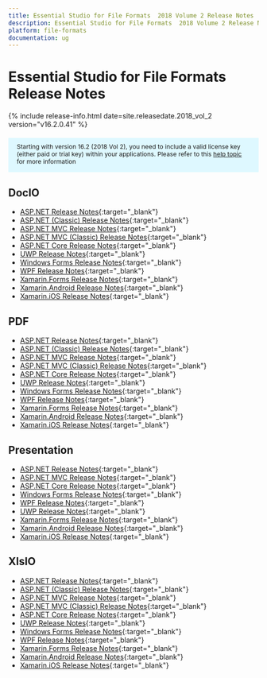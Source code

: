```yaml
---
title: Essential Studio for File Formats  2018 Volume 2 Release Notes
description: Essential Studio for File Formats  2018 Volume 2 Release Notes
platform: file-formats
documentation: ug
---
```


# Essential Studio for File Formats Release Notes

{% include release-info.html date=site.releasedate.2018_vol_2  version="v16.2.0.41" %} 


<style>
#license {
    font-size: .88em!important;
margin-top: 1.5em;     margin-bottom: 1.5em;
    background-color: #def8ff;
    padding: 10px 17px 14px;
}
</style>

<div id="license">
Starting with version 16.2 (2018 Vol 2), you need to include a valid license key (either paid or trial key) within your applications. 
Please refer to this <a href="/common/essential-studio/licensing/license-key">help topic</a> for more information   
</div>



## DocIO

* [ASP.NET Release Notes](/aspnet/release-notes/v16.2.0.41#docio){:target="_blank"}
* [ASP.NET (Classic) Release Notes](/aspnet-classic/release-notes/v16.2.0.41#docio){:target="_blank"}
* [ASP.NET MVC Release Notes](/aspnetmvc/release-notes/v16.2.0.41#docio){:target="_blank"}
* [ASP.NET MVC (Classic) Release Notes](/aspnetmvc-classic/release-notes/v16.2.0.41#docio){:target="_blank"}
* [ASP.NET Core Release Notes](/aspnet-core/release-notes/v16.2.0.41#docio){:target="_blank"}
* [UWP Release Notes](/uwp/release-notes/v16.2.0.41#docio){:target="_blank"}
* [Windows Forms Release Notes](/windowsforms/release-notes/v16.2.0.41#docio){:target="_blank"}
* [WPF Release Notes](/wpf/release-notes/v16.2.0.41#docio){:target="_blank"}
* [Xamarin.Forms Release Notes](/xamarin/release-notes/v16.2.0.41#docio){:target="_blank"}
* [Xamarin.Android Release Notes](/xamarin-android/release-notes/v16.2.0.41#docio){:target="_blank"}
* [Xamarin.iOS Release Notes](/xamarin-ios/release-notes/v16.2.0.41#docio){:target="_blank"}

## PDF

* [ASP.NET Release Notes](/aspnet/release-notes/v16.2.0.41#pdf){:target="_blank"}
* [ASP.NET (Classic) Release Notes](/aspnet-classic/release-notes/v16.2.0.41#pdf){:target="_blank"}
* [ASP.NET MVC Release Notes](/aspnetmvc/release-notes/v16.2.0.41#pdf){:target="_blank"}
* [ASP.NET MVC (Classic) Release Notes](/aspnetmvc-classic/release-notes/v16.2.0.41#pdf){:target="_blank"}
* [ASP.NET Core Release Notes](/aspnet-core/release-notes/v16.2.0.41#pdf){:target="_blank"}
* [UWP Release Notes](/uwp/release-notes/v16.2.0.41#pdf){:target="_blank"}
* [Windows Forms Release Notes](/windowsforms/release-notes/v16.2.0.41#pdf){:target="_blank"}
* [WPF Release Notes](/wpf/release-notes/v16.2.0.41#pdf){:target="_blank"}
* [Xamarin.Forms Release Notes](/xamarin/release-notes/v16.2.0.41#pdf){:target="_blank"}
* [Xamarin.Android Release Notes](/xamarin-android/release-notes/v16.2.0.41#pdf){:target="_blank"}
* [Xamarin.iOS Release Notes](/xamarin-ios/release-notes/v16.2.0.41#pdf){:target="_blank"}

## Presentation

* [ASP.NET Release Notes](/aspnet/release-notes/v16.2.0.41#presentation){:target="_blank"}
* [ASP.NET MVC Release Notes](/aspnetmvc/release-notes/v16.2.0.41#presentation){:target="_blank"}
* [ASP.NET Core Release Notes](/aspnet-core/release-notes/v16.2.0.41#presentation){:target="_blank"}
* [Windows Forms Release Notes](/windowsforms/release-notes/v16.2.0.41#presentation){:target="_blank"}
* [WPF Release Notes](/wpf/release-notes/v16.2.0.41#presentation){:target="_blank"}
* [UWP Release Notes](/uwp/release-notes/v16.2.0.41#presentation){:target="_blank"}
* [Xamarin.Forms Release Notes](/xamarin/release-notes/v16.2.0.41#presentation){:target="_blank"}
* [Xamarin.Android Release Notes](/xamarin-android/release-notes/v16.2.0.41#presentation){:target="_blank"}
* [Xamarin.iOS Release Notes](/xamarin-ios/release-notes/v16.2.0.41#presentation){:target="_blank"}

## XlsIO

* [ASP.NET Release Notes](/aspnet/release-notes/v16.2.0.41#xlsio){:target="_blank"}
* [ASP.NET (Classic) Release Notes](/aspnet-classic/release-notes/v16.2.0.41#xlsio){:target="_blank"}
* [ASP.NET MVC Release Notes](/aspnetmvc/release-notes/v16.2.0.41#xlsio){:target="_blank"}
* [ASP.NET MVC (Classic) Release Notes](/aspnetmvc-classic/release-notes/v16.2.0.41#xlsio){:target="_blank"}
* [ASP.NET Core Release Notes](/aspnet-core/release-notes/v16.2.0.41#xlsio){:target="_blank"}
* [UWP Release Notes](/uwp/release-notes/v16.2.0.41#xlsio){:target="_blank"}
* [Windows Forms Release Notes](/windowsforms/release-notes/v16.2.0.41#xlsio){:target="_blank"}
* [WPF Release Notes](/wpf/release-notes/v16.2.0.41#xlsio){:target="_blank"}
* [Xamarin.Forms Release Notes](/xamarin/release-notes/v16.2.0.41#xlsio){:target="_blank"}
* [Xamarin.Android Release Notes](/xamarin-android/release-notes/v16.2.0.41#xlsio){:target="_blank"}
* [Xamarin.iOS Release Notes](/xamarin-ios/release-notes/v16.2.0.41#xlsio){:target="_blank"}